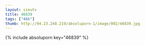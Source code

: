 ```yaml
--- 
layout: sieutv
title: 46839
tags: ["46k"]
thumb: http://94.23.248.219/absoluporn-1/image/002/46839.jpg
---
```

{% include absoluporn key="46839" %} 
